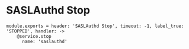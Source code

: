
# SASLAuthd Stop

    module.exports = header: 'SASLAuthd Stop', timeout: -1, label_true: 'STOPPED', handler: ->
        @service.stop
          name: 'saslauthd'
